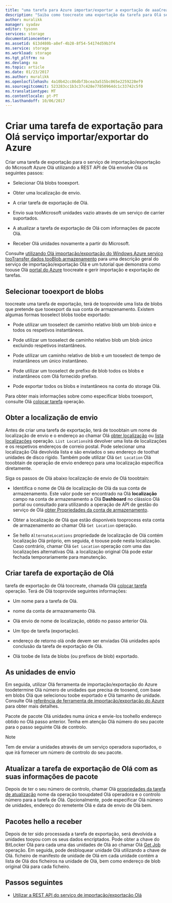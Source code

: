 ```yaml
---
title: "uma tarefa para Azure importar/exportar a exportação de aaaCreate | Microsoft Docs"
description: "Saiba como toocreate uma exportação da tarefa para Olá serviço de importação/exportação do Microsoft Azure."
author: muralikk
manager: syadav
editor: tysonn
services: storage
documentationcenter: 
ms.assetid: 613d480b-a8ef-4b28-8f54-54174d59b3f4
ms.service: storage
ms.workload: storage
ms.tgt_pltfrm: na
ms.devlang: na
ms.topic: article
ms.date: 01/23/2017
ms.author: muralikk
ms.openlocfilehash: 4a10b42cc86dbf3bcea3a515bc065e2259228ef9
ms.sourcegitcommit: 523283cc1b3c37c428e77850964dc1c33742c5f0
ms.translationtype: MT
ms.contentlocale: pt-PT
ms.lasthandoff: 10/06/2017
---
```

# <a name="creating-an-export-job-for-hello-azure-importexport-service"></a>Criar uma tarefa de exportação para Olá serviço importar/exportar do Azure
Criar uma tarefa de exportação para o serviço de importação/exportação do Microsoft Azure Olá utilizando a REST API de Olá envolve Olá os seguintes passos:

-   Selecionar Olá blobs tooexport.

-   Obter uma localização de envio.

-   A criar tarefa de exportação de Olá.

-   Envio sua tooMicrosoft unidades vazio através de um serviço de carrier suportados.

-   A atualizar a tarefa de exportação de Olá com informações de pacote Olá.

-   Receber Olá unidades novamente a partir do Microsoft.

 Consulte [utilizando Olá importação/exportação do Windows Azure serviço tooTransfer dados tooBlob armazenamento](storage-import-export-service.md) para uma descrição geral do serviço de importação/exportação Olá e um tutorial que demonstra como toouse Olá [portal do Azure](https://portal.azure.com/) toocreate e gerir importação e exportação de tarefas.

## <a name="selecting-blobs-tooexport"></a>Selecionar tooexport de blobs
 toocreate uma tarefa de exportação, terá de tooprovide uma lista de blobs que pretende que tooexport da sua conta de armazenamento. Existem algumas formas tooselect blobs toobe exportado:

-   Pode utilizar um tooselect de caminho relativo blob um blob único e todos os respetivos instantâneos.

-   Pode utilizar um tooselect de caminho relativo blob um blob único excluindo respetivos instantâneos.

-   Pode utilizar um caminho relativo de blob e um tooselect de tempo de instantâneos um único instantâneo.

-   Pode utilizar um tooselect de prefixo de blob todos os blobs e instantâneos com Olá fornecido prefixo.

-   Pode exportar todos os blobs e instantâneos na conta do storage Olá.

 Para obter mais informações sobre como especificar blobs tooexport, consulte Olá [colocar tarefa](/rest/api/storageimportexport/jobs#Jobs_CreateOrUpdate) operação.

## <a name="obtaining-your-shipping-location"></a>Obter a localização de envio
Antes de criar uma tarefa de exportação, terá de tooobtain um nome de localização de envio e o endereço ao chamar Olá [obter localização](https://portal.azure.com) ou [lista localizações](/rest/api/storageimportexport/listlocations) operação. `List Locations`irá devolver uma lista de localizações e os respetivos endereços de correio postal. Pode selecionar uma localização Olá devolvida lista e são enviados o seu endereço de toothat unidades de disco rígido. Também pode utilizar Olá `Get Location` Olá tooobtain de operação de envio endereço para uma localização específica diretamente.

Siga os passos de Olá abaixo localização de envio de Olá tooobtain:

-   Identifica o nome de Olá de localização de Olá da sua conta de armazenamento. Este valor pode ser encontrado na Olá **localização** campo na conta de armazenamento a Olá **Dashboard** no clássico Olá portal ou consultado para utilizando a operação de API de gestão do serviço de Olá [obter Propriedades da conta de armazenamento](/rest/api/storagerp/storageaccounts#StorageAccounts_GetProperties).

-   Obter a localização de Olá que estão disponíveis tooprocess esta conta de armazenamento ao chamar Olá `Get Location` operação.

-   Se hello `AlternateLocations` propriedade de localização de Olá contém localização Olá próprio, em seguida, é toouse pode nesta localização. Caso contrário, chamar Olá `Get Location` operação com uma das localizações alternativas Olá. a localização original Olá pode estar fechada temporariamente para manutenção.

## <a name="creating-hello-export-job"></a>Criar tarefa de exportação de Olá
 tarefa de exportação de Olá toocreate, chamada Olá [colocar tarefa](/rest/api/storageimportexport/jobs#Jobs_CreateOrUpdate) operação. Terá de Olá tooprovide seguintes informações:

-   Um nome para a tarefa de Olá.

-   nome da conta de armazenamento Olá.

-   Olá envio de nome de localização, obtido no passo anterior Olá.

-   Um tipo de tarefa (exportação).

-   endereço de retorno olá onde devem ser enviadas Olá unidades após conclusão da tarefa de exportação de Olá.

-   Olá toobe de lista de blobs (ou prefixos de blob) exportado.

## <a name="shipping-your-drives"></a>As unidades de envio
 Em seguida, utilizar Olá ferramenta de importação/exportação do Azure toodetermine Olá número de unidades que precisa de toosend, com base em blobs Olá que selecionou toobe exportado e Olá tamanho de unidade. Consulte Olá [referência de ferramenta de importação/exportação do Azure](storage-import-export-tool-how-to-v1.md) para obter mais detalhes.

 Pacote de pacote Olá unidades numa única e envie-los toohello endereço obtido no Olá passo anterior. Tenha em atenção Olá número do seu pacote para o passo seguinte Olá de controlo.

> [!NOTE]
>  Tem de enviar a unidades através de um serviço operadora suportados, o que irá fornecer um número de controlo do seu pacote.

## <a name="updating-hello-export-job-with-your-package-information"></a>Atualizar a tarefa de exportação de Olá com as suas informações de pacote
 Depois de ter o seu número de controlo, chamar Olá [propriedades da tarefa de atualização](/rest/api/storageimportexport/jobs#Jobs_Update) nome da operação tooupdated Olá operadora e o controlo número para a tarefa de Olá. Opcionalmente, pode especificar Olá número de unidades, endereço do remetente Olá e data de envio de Olá bem.

## <a name="receiving-hello-package"></a>Pacotes hello a receber
 Depois de ter sido processada a tarefa de exportação, será devolvida a unidades tooyou com os seus dados encriptados. Pode obter a chave do BitLocker Olá para cada uma das unidades de Olá ao chamar Olá [Get Job](/rest/api/storageimportexport/jobs#Jobs_Get) operação. Em seguida, pode desbloquear unidade Olá utilizando a chave de Olá. ficheiro de manifesto de unidade de Olá em cada unidade contém a lista de Olá dos ficheiros na unidade de Olá, bem como endereço de blob original Olá para cada ficheiro.

## <a name="next-steps"></a>Passos seguintes

* [Utilizar a REST API do serviço de importação/exportação Olá](storage-import-export-using-the-rest-api.md)
